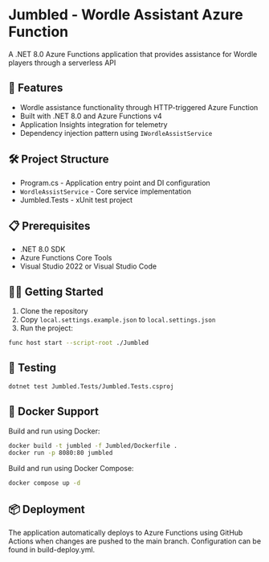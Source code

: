# Jumbled - Wordle Assistant Azure Function

A .NET 8.0 Azure Functions application that provides assistance for Wordle players through a serverless API

## 🚀 Features

- Wordle assistance functionality through HTTP-triggered Azure Function
- Built with .NET 8.0 and Azure Functions v4
- Application Insights integration for telemetry
- Dependency injection pattern using `IWordleAssistService`

## 🛠️ Project Structure

- Program.cs - Application entry point and DI configuration
- `WordleAssistService` - Core service implementation
- Jumbled.Tests - xUnit test project

## 📋 Prerequisites

- .NET 8.0 SDK
- Azure Functions Core Tools
- Visual Studio 2022 or Visual Studio Code

## 🏃‍♂️ Getting Started

1. Clone the repository
2. Copy `local.settings.example.json` to `local.settings.json`
3. Run the project:

```bash
func host start --script-root ./Jumbled
```

## 🧪 Testing

```bash
dotnet test Jumbled.Tests/Jumbled.Tests.csproj
```

## 🐳 Docker Support

Build and run using Docker:

```bash
docker build -t jumbled -f Jumbled/Dockerfile .
docker run -p 8080:80 jumbled
```

Build and run using Docker Compose:

```bash
docker compose up -d
```

## 📦 Deployment

The application automatically deploys to Azure Functions using GitHub Actions when changes are pushed to the main branch. Configuration can be found in build-deploy.yml.